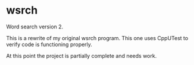 # wsrch
Word search version 2.

This is a rewrite of my original wsrch program. This one uses CppUTest to verify code is functioning properly.


At this point the project is partially complete and needs work.
